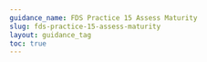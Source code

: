 ```yaml
---
guidance_name: FDS Practice 15 Assess Maturity
slug: fds-practice-15-assess-maturity
layout: guidance_tag
toc: true
---
```

